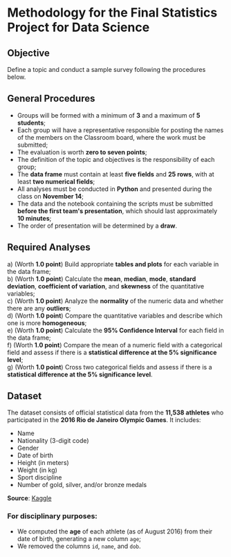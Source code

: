 # Methodology for the Final Statistics Project for Data Science

## Objective

Define a topic and conduct a sample survey following the procedures below.

## General Procedures

- Groups will be formed with a minimum of **3** and a maximum of **5 students**;
- Each group will have a representative responsible for posting the names of the members on the Classroom board, where the work must be submitted;
- The evaluation is worth **zero to seven points**;
- The definition of the topic and objectives is the responsibility of each group;
- The **data frame** must contain at least **five fields** and **25 rows**, with at least **two numerical fields**;
- All analyses must be conducted in **Python** and presented during the class on **November 14**;
- The data and the notebook containing the scripts must be submitted **before the first team's presentation**, which should last approximately **10 minutes**;
- The order of presentation will be determined by a **draw**.

## Required Analyses

a) (Worth **1.0 point**) Build appropriate **tables and plots** for each variable in the data frame;  
b) (Worth **1.0 point**) Calculate the **mean**, **median**, **mode**, **standard deviation**, **coefficient of variation**, and **skewness** of the quantitative variables;  
c) (Worth **1.0 point**) Analyze the **normality** of the numeric data and whether there are any **outliers**;  
d) (Worth **1.0 point**) Compare the quantitative variables and describe which one is more **homogeneous**;  
e) (Worth **1.0 point**) Calculate the **95% Confidence Interval** for each field in the data frame;  
f) (Worth **1.0 point**) Compare the mean of a numeric field with a categorical field and assess if there is a **statistical difference at the 5% significance level**;  
g) (Worth **1.0 point**) Cross two categorical fields and assess if there is a **statistical difference at the 5% significance level**.

## Dataset

The dataset consists of official statistical data from the **11,538 athletes** who participated in the **2016 Rio de Janeiro Olympic Games**. It includes:

- Name  
- Nationality (3-digit code)  
- Gender  
- Date of birth  
- Height (in meters)  
- Weight (in kg)  
- Sport discipline  
- Number of gold, silver, and/or bronze medals  

**Source**: [Kaggle](https://www.google.com/url?q=https%3A%2F%2Fwww.kaggle.com%2Frio2016%2Folympic-games%2F)

### For disciplinary purposes:

- We computed the **age** of each athlete (as of August 2016) from their date of birth, generating a new column `age`;  
- We removed the columns `id`, `name`, and `dob`.
